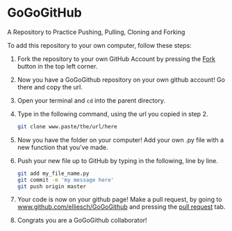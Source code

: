 # GoGoGitHub
A Repository to Practice Pushing, Pulling, Cloning and Forking


To add this repository to your own computer, follow these steps:

1. Fork the repository to your own GitHub Account by pressing the <!-- Place this tag where you want the button to render. -->
<a class="github-button" href="https://github.com/elliesch/GoGoGithub/fork" data-icon="octicon-repo-forked" aria-label="Fork elliesch/GoGoGithub on GitHub">Fork</a> button in the top left corner.

2. Now you have a GoGoGithub repository on your own github account! Go there and copy the url.

3. Open your terminal and `cd` into the parent directory.

4. Type in the following command, using the url you copied in step 2.
   ```bash
   git clone www.paste/the/url/here
   ```
   
5. Now you have the folder on your computer! Add your own .py file with a new function that you've made.

6. Push your new file up to GitHub by typing in the following, line by line.
   ```bash
   git add my_file_name.py
   git commit -m 'my message here'
   git push origin master
   ```
   
7. Your code is now on your github page! Make a pull request, by going to www.github.com/elliesch/GoGoGithub and pressing the <a href="https://github.com/elliesch/GoGoGitHub/pulls">pull request</a> tab.

8. Congrats you are a GoGoGithub collaborator!
